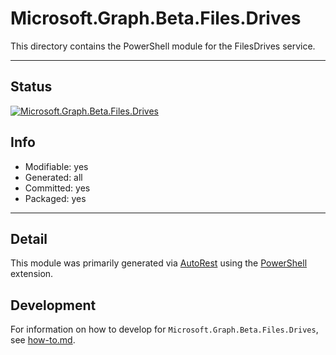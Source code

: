 <!-- region Generated -->
# Microsoft.Graph.Beta.Files.Drives
This directory contains the PowerShell module for the FilesDrives service.

---
## Status
[![Microsoft.Graph.Beta.Files.Drives](https://img.shields.io/powershellgallery/v/Microsoft.Graph.Beta.Files.Drives.svg?style=flat-square&label=Microsoft.Graph.Beta.Files.Drives "Microsoft.Graph.Beta.Files.Drives")](https://www.powershellgallery.com/packages/Microsoft.Graph.Beta.Files.Drives/)

## Info
- Modifiable: yes
- Generated: all
- Committed: yes
- Packaged: yes

---
## Detail
This module was primarily generated via [AutoRest](https://github.com/Azure/autorest) using the [PowerShell](https://github.com/Azure/autorest.powershell) extension.

## Development
For information on how to develop for `Microsoft.Graph.Beta.Files.Drives`, see [how-to.md](how-to.md).
<!-- endregion -->
